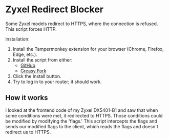 
# Zyxel Redirect Blocker

Some Zyxel models redirect to HTTPS, where the connection is refused. This script forces HTTP.

Installation:
1. Install the Tampermonkey extension for your browser (Chrome, Firefox, Edge, etc.).
2. Install the script from either:
   * [GitHub](https://github.com/JxxIT/Zyxel-Redirect-Blocker/raw/refs/heads/main/zyxel.user.js)
   * [Greasy Fork](https://greasyfork.org/en/scripts/532703-zyxel-redirect-blocker/code)
3. Click the Install button.
4. Try to log in to your router; it should work.

## How it works

I looked at the frontend code of my Zyxel DX5401-B1 and saw that when some conditions were met, it redirected to HTTPS. Those conditions could be modified by modifying the 'flags.' This script intercepts the flags and sends our modified flags to the client, which reads the flags and doesn't redirect us to HTTPS.
